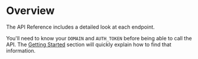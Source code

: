 # Overview

The API Reference includes a detailed look at each endpoint.

You'll need to know your `DOMAIN` and `AUTH_TOKEN` before being able to call the API. The [Getting Started](/guide/getting-started#getting-started) section will quickly explain how to find that information.


